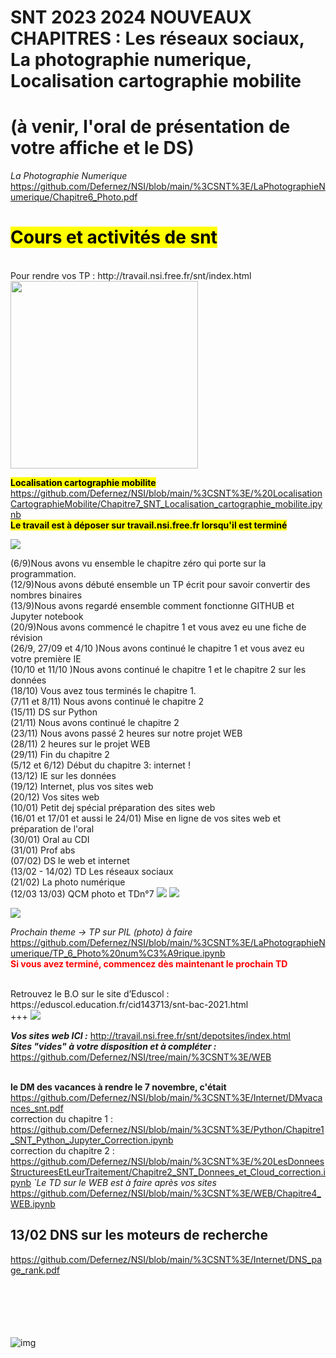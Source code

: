 # SNT 2023 2024  NOUVEAUX CHAPITRES :  Les réseaux sociaux, La photographie numerique, Localisation cartographie mobilite
# (à venir, l'oral de présentation de votre affiche et le DS)
<i>La Photographie Numerique </i><br> https://github.com/Defernez/NSI/blob/main/%3CSNT%3E/LaPhotographieNumerique/Chapitre6_Photo.pdf

 
<h1><mark>Cours et activités de snt</mark></h1>
<br>Pour rendre vos TP : http://travail.nsi.free.fr/snt/index.html <br>

<img src = "https://tse3.mm.bing.net/th?id=OIP.TA8oejPmTjZHziLE3akM1gHaE8&pid=Api&P=0&h=180" width = "300" />


<b><mark>Localisation cartographie mobilite </b></mark><br>
https://github.com/Defernez/NSI/blob/main/%3CSNT%3E/%20LocalisationCartographieMobilite/Chapitre7_SNT_Localisation_cartographie_mobilite.ipynb  <br>
<b><mark>Le travail est à déposer sur travail.nsi.free.fr lorsqu'il est terminé</b></mark><br>


<img src="https://tse3.mm.bing.net/th?id=OIP._YjJVhl-MwJO2d_cEAmuTQHaB2&pid=Api&P=0&h=180" />

(6/9)Nous avons vu ensemble le chapitre zéro qui porte sur la programmation.<br>
(12/9)Nous avons débuté ensemble un TP écrit pour savoir convertir des nombres binaires <br>
(13/9)Nous avons regardé ensemble comment fonctionne GITHUB et Jupyter notebook <br>
(20/9)Nous avons commencé le chapitre 1 et vous avez eu une fiche de révision <br>
(26/9, 27/09 et 4/10 )Nous avons continué le chapitre 1 et vous avez eu votre première IE <br>
(10/10 et 11/10 )Nous avons continué le chapitre 1 et le chapitre 2 sur les données <br>
(18/10) Vous avez tous terminés le chapitre 1. <br>
(7/11 et 8/11) Nous avons continué le chapitre 2 <br>
(15/11) DS sur Python <br>
(21/11) Nous avons continué le chapitre 2 <br>
(23/11) Nous avons passé 2 heures sur notre projet WEB <br>
(28/11) 2 heures sur le projet WEB <br>
(29/11) Fin du chapitre 2 <br>
(5/12 et 6/12) Début du chapitre 3: internet ! <br>
(13/12) IE sur les données  <br>
(19/12) Internet, plus vos sites web  <br>
(20/12) Vos sites web  <br>
(10/01) Petit dej spécial préparation des sites web <br>
(16/01 et 17/01 et aussi le 24/01) Mise en ligne de vos sites web et préparation de l'oral <br>
(30/01) Oral au CDI <br>
(31/01) Prof abs <br>
(07/02) DS le web et internet <br>
(13/02 - 14/02) TD Les réseaux sociaux  <br>
(21/02) La photo numérique <br>
(12/03 13/03) QCM photo et TDn°7
<img src="http://travail.nsi.free.fr/snt/affiches/CYBERHARCELEMENT.png" />
<img src="http://travail.nsi.free.fr/snt/affiches/afficheMC.jpg" />

<img src="https://tse3.mm.bing.net/th?id=OIP._YjJVhl-MwJO2d_cEAmuTQHaB2&pid=Api&P=0&h=180" />


<i>Prochain theme -> TP sur PIL (photo) à faire  </i><br> https://github.com/Defernez/NSI/blob/main/%3CSNT%3E/LaPhotographieNumerique/TP_6_Photo%20num%C3%A9rique.ipynb
<br>
<font color="red"><b>Si vous avez terminé, commencez dès maintenant le prochain TD</b></font>
<br> 



<br>
Retrouvez le B.O sur le site d’Eduscol : https://eduscol.education.fr/cid143713/snt-bac-2021.html
<br>
+++

<img src="https://amiga68k.com/wp-content/uploads/2022/05/A500_ws.png" />

<b><i>Vos sites web ICI :</i></b>
http://travail.nsi.free.fr/snt/depotsites/index.html <br>
<b><i>Sites "vides" à votre disposition et à compléter :</i></b>
https://github.com/Defernez/NSI/tree/main/%3CSNT%3E/WEB

<br><b>le DM des vacances à rendre le 7 novembre, c'était </b>https://github.com/Defernez/NSI/blob/main/%3CSNT%3E/Internet/DMvacances_snt.pdf
<br> correction du chapitre 1 : https://github.com/Defernez/NSI/blob/main/%3CSNT%3E/Python/Chapitre1_SNT_Python_Jupyter_Correction.ipynb
<br> correction du chapitre 2 : https://github.com/Defernez/NSI/blob/main/%3CSNT%3E/%20LesDonneesStructureesEtLeurTraitement/Chapitre2_SNT_Donnees_et_Cloud_correction.ipynb
<i>`Le TD sur le WEB est à faire après vos sites</i><br> https://github.com/Defernez/NSI/blob/main/%3CSNT%3E/WEB/Chapitre4_WEB.ipynb
## 13/02 DNS sur les moteurs de recherche
https://github.com/Defernez/NSI/blob/main/%3CSNT%3E/Internet/DNS_page_rank.pdf
<br><br><br><br><br><br>


![img](https://bergson.paysdelaloire.e-lyco.fr/wp-content/uploads/sites/7/2021/01/NSI-et-autres-sp%C3%A9.jpg)
